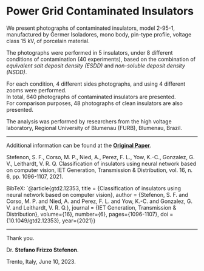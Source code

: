 # Power Grid Contaminated Insulators

We present photographs of contaminated insulators, model 2-95-1, manufactured by Germer Isoladores, mono body, pin-type profile, voltage class 15 kV, of porcelain material.

The photographs were performed in 5 insulators, under 8 different conditions of contamination (40 experiments), based on the combination of *equivalent salt deposit density (ESDD)* and *non-soluble deposit density (NSDD)*.   
  
For each condition, 4 different sides photographs, and using 4 different zooms were performed.  
In total, 640 photographs of contaminated insulators are presented.  
For comparison purposes, 48 photographs of clean insulators are also presented.

The analysis was performed by researchers from the high voltage laboratory, Regional University of Blumenau (FURB), Blumenau, Brazil. 

---

Additional information can be found at the **[Original Paper](https://doi.org/10.1049/gtd2.12353)**.

Stefenon, S. F., Corso, M. P., Nied, A., Perez, F. L., Yow, K.-C., Gonzalez, G. V., Leithardt, V. R. Q. Classification of insulators using neural network based on computer vision, IET Generation, Transmission & Distribution, vol. 16, n. 6, pp. 1096-1107, 2021.

BibTeX:
`@article{gtd2.12353, title = {Classification of insulators using neural network based on computer vision}, author = {Stefenon, S. F. and Corso, M. P. and Nied, A. and Perez, F. L. and Yow, K.-C. and Gonzalez, G. V. and Leithardt, V. R. Q.}, journal = {IET Generation, Transmission \& Distribution}, volume={16}, number={6}, pages={1096-1107}, doi = {10.1049/gtd2.12353}, year={2021}}

---
Thank you.

Dr. **Stefano Frizzo Stefenon**.

Trento, Italy, June 10, 2023.
